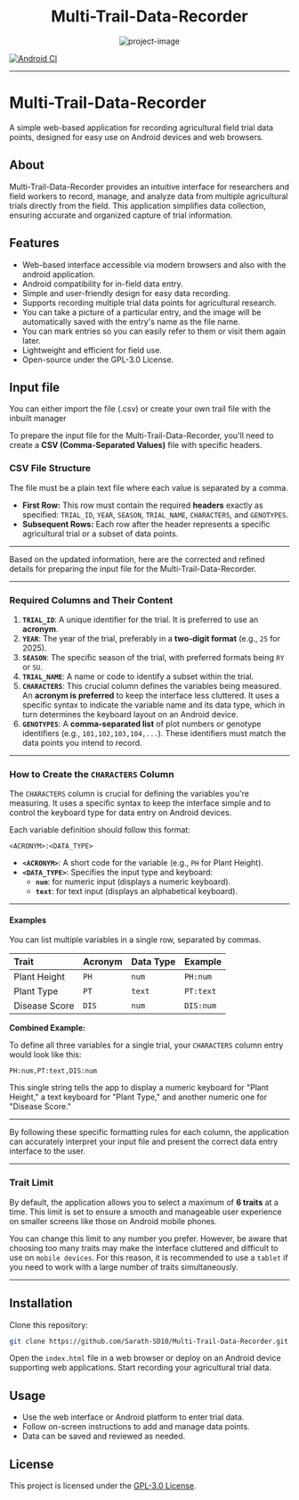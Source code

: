 <h1 align="center" id="title">Multi-Trail-Data-Recorder</h1>

<p align="center"><img src="https://socialify.git.ci/Sarath-SD10/Multi-Trail-Data-Recorder/image?custom_language=Java&amp;description=1&amp;font=Inter&amp;forks=1&amp;issues=1&amp;language=1&amp;name=1&amp;owner=1&amp;pattern=Charlie+Brown&amp;pulls=1&amp;stargazers=1&amp;theme=Auto" alt="project-image"></p>

[![Android CI](https://github.com/Sarath-SD10/Multi-Trail-Data-Recorder/actions/workflows/android.yml/badge.svg)](https://github.com/Sarath-SD10/Multi-Trail-Data-Recorder/actions/workflows/android.yml)

----
# Multi-Trail-Data-Recorder

A simple web-based application for recording agricultural field trial data points, designed for easy use on Android devices and web browsers.

## About

Multi-Trail-Data-Recorder provides an intuitive interface for researchers and field workers to record, manage, and analyze data from multiple agricultural trials directly from the field. This application simplifies data collection, ensuring accurate and organized capture of trial information.

## Features

  * Web-based interface accessible via modern browsers and also with the android application.
  * Android compatibility for in-field data entry.
  * Simple and user-friendly design for easy data recording.
  * Supports recording multiple trial data points for agricultural research.
  * You can take a picture of a particular entry, and the image will be automatically saved with the entry's name as the file name.
  * You can mark entries so you can easily refer to them or visit them again later.
  * Lightweight and efficient for field use.
  * Open-source under the GPL-3.0 License.

## Input file

You can either import the file (.csv) or create your own trail file with the inbuilt manager

To prepare the input file for the Multi-Trail-Data-Recorder, you'll need to create a **CSV (Comma-Separated Values)** file with specific headers.

### **CSV File Structure**

The file must be a plain text file where each value is separated by a comma.

* **First Row:** This row must contain the required **headers** exactly as specified: `TRIAL_ID`, `YEAR`, `SEASON`, `TRIAL_NAME`, `CHARACTERS`, and `GENOTYPES`.
* **Subsequent Rows:** Each row after the header represents a specific agricultural trial or a subset of data points.

***

Based on the updated information, here are the corrected and refined details for preparing the input file for the Multi-Trail-Data-Recorder.

***

### **Required Columns and Their Content**

1.  **`TRIAL_ID`**: A unique identifier for the trial. It is preferred to use an **acronym**.
2.  **`YEAR`**: The year of the trial, preferably in a **two-digit format** (e.g., `25` for 2025).
3.  **`SEASON`**: The specific season of the trial, with preferred formats being `RY` or `SU`.
4.  **`TRIAL_NAME`**: A name or code to identify a subset within the trial.
5.  **`CHARACTERS`**: This crucial column defines the variables being measured. An **acronym is preferred** to keep the interface less cluttered. It uses a specific syntax to indicate the variable name and its data type, which in turn determines the keyboard layout on an Android device.
6.  **`GENOTYPES`**: A **comma-separated list** of plot numbers or genotype identifiers (e.g., `101,102,103,104,...`). These identifiers must match the data points you intend to record.

-----

### How to Create the `CHARACTERS` Column

The `CHARACTERS` column is crucial for defining the variables you're measuring. It uses a specific syntax to keep the interface simple and to control the keyboard type for data entry on Android devices.

Each variable definition should follow this format:

```
<ACRONYM>:<DATA_TYPE>
```

  * **`<ACRONYM>`**: A short code for the variable (e.g., `PH` for Plant Height).
  * **`<DATA_TYPE>`**: Specifies the input type and keyboard:
      * **`num`**: for numeric input (displays a numeric keyboard).
      * **`text`**: for text input (displays an alphabetical keyboard).

-----

#### **Examples**

You can list multiple variables in a single row, separated by commas.

| Trait | Acronym | Data Type | Example |
| :--- | :--- | :--- | :--- |
| Plant Height | `PH` | `num` | `PH:num` |
| Plant Type | `PT` | `text` | `PT:text` |
| Disease Score | `DIS` | `num` | `DIS:num` |

**Combined Example:**

To define all three variables for a single trial, your `CHARACTERS` column entry would look like this:

```
PH:num,PT:text,DIS:num
```

This single string tells the app to display a numeric keyboard for "Plant Height," a text keyboard for "Plant Type," and another numeric one for "Disease Score."


***

By following these specific formatting rules for each column, the application can accurately interpret your input file and present the correct data entry interface to the user.

***

### Trait Limit

By default, the application allows you to select a maximum of **6 traits** at a time. This limit is set to ensure a smooth and manageable user experience on smaller screens like those on Android mobile phones.

You can change this limit to any number you prefer. However, be aware that choosing too many traits may make the interface cluttered and difficult to use on `mobile devices`. For this reason, it is recommended to use a `tablet` if you need to work with a large number of traits simultaneously.

***

## Installation

Clone this repository:

```bash
git clone https://github.com/Sarath-SD10/Multi-Trail-Data-Recorder.git
```

Open the `index.html` file in a web browser or deploy on an Android device supporting web applications.
Start recording your agricultural trial data.

## Usage

  * Use the web interface or Android platform to enter trial data.
  * Follow on-screen instructions to add and manage data points.
  * Data can be saved and reviewed as needed.

## License

This project is licensed under the [GPL-3.0 License](https://www.gnu.org/licenses/gpl-3.0.html).
